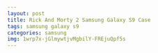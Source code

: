 ```yaml
---
layout: post
title: Rick And Morty 2 Samsung Galaxy S9 Case
tags: samsung galaxy s9
categories: samsung
img: 1wrp7x-jGlmywtjvMgbilY-FREjuQpf5s
---
```

